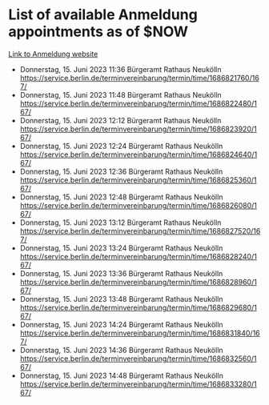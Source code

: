 # List of available Anmeldung appointments as of $NOW
[Link to Anmeldung website](https://service.berlin.de/terminvereinbarung/termin/tag.php?termin=1&anliegen[]=120686&dienstleisterlist=122210,122217,327316,122219,327312,122227,327314,122231,327346,122243,327348,122254,122252,329742,122260,329745,122262,329748,122271,327278,122273,327274,122277,327276,330436,122280,327294,122282,327290,122284,327292,122291,327270,122285,327266,122286,327264,122296,327268,150230,329760,122297,327286,122294,327284,122312,329763,122314,329775,122304,327330,122311,327334,122309,327332,317869,122281,327352,122279,329772,122283,122276,327324,122274,327326,122267,329766,122246,327318,122251,327320,122257,327322,122208,327298,122226,327300&herkunft=http%3A%2F%2Fservice.berlin.de%2Fdienstleistung%2F120686%2F)
- Donnerstag, 15. Juni 2023 11:36 Bürgeramt Rathaus Neukölln https://service.berlin.de/terminvereinbarung/termin/time/1686821760/167/
- Donnerstag, 15. Juni 2023 11:48 Bürgeramt Rathaus Neukölln https://service.berlin.de/terminvereinbarung/termin/time/1686822480/167/
- Donnerstag, 15. Juni 2023 12:12 Bürgeramt Rathaus Neukölln https://service.berlin.de/terminvereinbarung/termin/time/1686823920/167/
- Donnerstag, 15. Juni 2023 12:24 Bürgeramt Rathaus Neukölln https://service.berlin.de/terminvereinbarung/termin/time/1686824640/167/
- Donnerstag, 15. Juni 2023 12:36 Bürgeramt Rathaus Neukölln https://service.berlin.de/terminvereinbarung/termin/time/1686825360/167/
- Donnerstag, 15. Juni 2023 12:48 Bürgeramt Rathaus Neukölln https://service.berlin.de/terminvereinbarung/termin/time/1686826080/167/
- Donnerstag, 15. Juni 2023 13:12 Bürgeramt Rathaus Neukölln https://service.berlin.de/terminvereinbarung/termin/time/1686827520/167/
- Donnerstag, 15. Juni 2023 13:24 Bürgeramt Rathaus Neukölln https://service.berlin.de/terminvereinbarung/termin/time/1686828240/167/
- Donnerstag, 15. Juni 2023 13:36 Bürgeramt Rathaus Neukölln https://service.berlin.de/terminvereinbarung/termin/time/1686828960/167/
- Donnerstag, 15. Juni 2023 13:48 Bürgeramt Rathaus Neukölln https://service.berlin.de/terminvereinbarung/termin/time/1686829680/167/
- Donnerstag, 15. Juni 2023 14:24 Bürgeramt Rathaus Neukölln https://service.berlin.de/terminvereinbarung/termin/time/1686831840/167/
- Donnerstag, 15. Juni 2023 14:36 Bürgeramt Rathaus Neukölln https://service.berlin.de/terminvereinbarung/termin/time/1686832560/167/
- Donnerstag, 15. Juni 2023 14:48 Bürgeramt Rathaus Neukölln https://service.berlin.de/terminvereinbarung/termin/time/1686833280/167/
